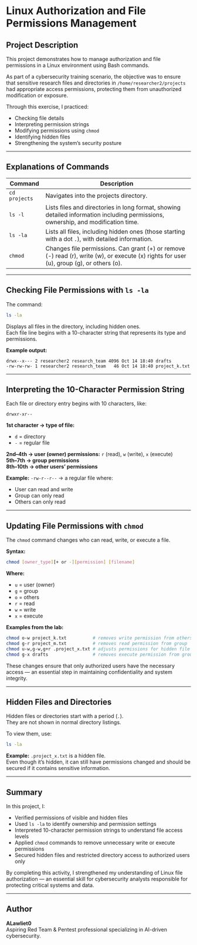 # Linux Authorization and File Permissions Management

## Project Description
This project demonstrates how to manage authorization and file permissions in a Linux environment using Bash commands.

As part of a cybersecurity training scenario, the objective was to ensure that sensitive research files and directories in `/home/researcher2/projects` had appropriate access permissions, protecting them from unauthorized modification or exposure.

Through this exercise, I practiced:
- Checking file details  
- Interpreting permission strings  
- Modifying permissions using `chmod`  
- Identifying hidden files  
- Strengthening the system’s security posture  

---

## Explanations of Commands

| Command | Description |
|----------|--------------|
| `cd projects` | Navigates into the projects directory. |
| `ls -l` | Lists files and directories in long format, showing detailed information including permissions, ownership, and modification time. |
| `ls -la` | Lists all files, including hidden ones (those starting with a dot `.`), with detailed information. |
| `chmod` | Changes file permissions. Can grant (+) or remove (-) read (r), write (w), or execute (x) rights for user (u), group (g), or others (o). |

---

## Checking File Permissions with `ls -la`

The command:

```bash
ls -la
```

Displays all files in the directory, including hidden ones.  
Each file line begins with a 10-character string that represents its type and permissions.

**Example output:**
```
drwx--x--- 2 researcher2 research_team 4096 Oct 14 18:40 drafts
-rw-rw-rw- 1 researcher2 research_team   46 Oct 14 18:40 project_k.txt
```

---

## Interpreting the 10-Character Permission String

Each file or directory entry begins with 10 characters, like:

```
drwxr-xr--
```

**1st character → type of file:**  
- `d` = directory  
- `-` = regular file  

**2nd–4th → user (owner) permissions:** `r` (read), `w` (write), `x` (execute)  
**5th–7th → group permissions**  
**8th–10th → other users’ permissions**  

**Example:** `-rw-r--r--` → a regular file where:  
- User can read and write  
- Group can only read  
- Others can only read  

---

## Updating File Permissions with `chmod`

The `chmod` command changes who can read, write, or execute a file.

**Syntax:**
```bash
chmod [owner_type][+ or -][permission] [filename]
```

**Where:**
- `u` = user (owner)  
- `g` = group  
- `o` = others  
- `r` = read  
- `w` = write  
- `x` = execute  

**Examples from the lab:**
```bash
chmod o-w project_k.txt          # removes write permission from others
chmod g-r project_m.txt          # removes read permission from group
chmod u-w,g-w,g+r .project_x.txt # adjusts permissions for hidden file
chmod g-x drafts                 # removes execute permission from group on a directory
```

These changes ensure that only authorized users have the necessary access — an essential step in maintaining confidentiality and system integrity.

---

## Hidden Files and Directories

Hidden files or directories start with a period (`.`).  
They are not shown in normal directory listings.  

To view them, use:
```bash
ls -la
```

**Example:** `.project_x.txt` is a hidden file.  
Even though it’s hidden, it can still have permissions changed and should be secured if it contains sensitive information.

---

## Summary

In this project, I:
- Verified permissions of visible and hidden files  
- Used `ls -la` to identify ownership and permission settings  
- Interpreted 10-character permission strings to understand file access levels  
- Applied `chmod` commands to remove unnecessary write or execute permissions  
- Secured hidden files and restricted directory access to authorized users only  

By completing this activity, I strengthened my understanding of Linux file authorization — an essential skill for cybersecurity analysts responsible for protecting critical systems and data.

---

## Author
**ALawliet0**  
Aspiring Red Team & Pentest professional specializing in AI-driven cybersecurity.
